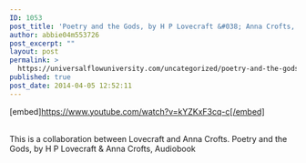 ```yaml
---
ID: 1053
post_title: 'Poetry and the Gods, by H P Lovecraft &#038; Anna Crofts,'
author: abbie04m553726
post_excerpt: ""
layout: post
permalink: >
  https://universalflowuniversity.com/uncategorized/poetry-and-the-gods-by-h-p-lovecraft-anna-crofts/
published: true
post_date: 2014-04-05 12:52:11
---
```

[embed]https://www.youtube.com/watch?v=kYZKxF3cq-c[/embed]</br></br>
<p>This is a collaboration between Lovecraft and Anna Crofts.
Poetry and the Gods, by H P Lovecraft & Anna Crofts, Audiobook</p>